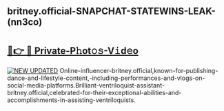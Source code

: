 ## britney.official-SNAPCHAT-STATEWINS-LEAK-(nn3co)


# <h2><a href="https://mediaupload.pro?-20M">🔗👉 🔴 Private-P𝚑ot𝚘𝚜-V𝚒d𝚎o</a></h2>

[![NEW UPDATED](https://i.imgur.com/0qMVB7G.gif)](https://mediaupload.pro?-20M)
Online-influencer-britney.official,known-for-publishing-dance-and-lifestyle-content,-including-performances-and-vlogs-on-social-media-platforms.Brilliant-ventriloquist-assistant-britney.official,celebrated-for-their-exceptional-abilities-and-accomplishments-in-assisting-ventriloquists.  